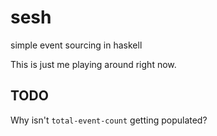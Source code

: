 # sesh

simple event sourcing in haskell

This is just me playing around right now.

## TODO

Why isn't `total-event-count` getting populated?
